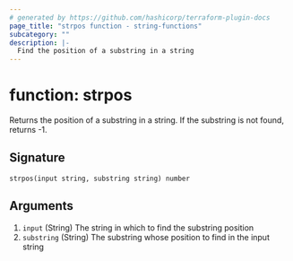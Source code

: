 ```yaml
---
# generated by https://github.com/hashicorp/terraform-plugin-docs
page_title: "strpos function - string-functions"
subcategory: ""
description: |-
  Find the position of a substring in a string
---
```


# function: strpos

Returns the position of a substring in a string. If the substring is not found, returns -1.



## Signature

<!-- signature generated by tfplugindocs -->
```text
strpos(input string, substring string) number
```

## Arguments

<!-- arguments generated by tfplugindocs -->
1. `input` (String) The string in which to find the substring position
1. `substring` (String) The substring whose position to find in the input string
